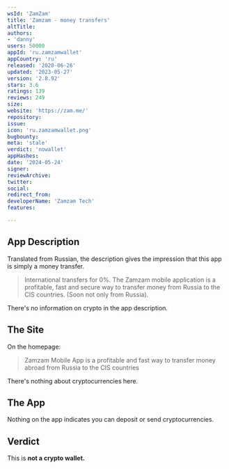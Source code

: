 ```yaml
---
wsId: 'ZamZam'
title: 'Zamzam - money transfers'
altTitle: 
authors:
- 'danny'
users: 50000
appId: 'ru.zamzamwallet'
appCountry: 'ru'
released: '2020-06-26'
updated: '2023-05-27'
version: '2.8.92'
stars: 3.6
ratings: 139
reviews: 249
size: 
website: 'https://zam.me/'
repository: 
issue: 
icon: 'ru.zamzamwallet.png'
bugbounty: 
meta: 'stale'
verdict: 'nowallet'
appHashes: 
date: '2024-05-24'
signer: 
reviewArchive: 
twitter: 
social: 
redirect_from: 
developerName: 'Zamzam Tech'
features: 

---
```


## App Description

Translated from Russian, the description gives the impression that this app is simply a money transfer.

> International transfers for 0%. The Zamzam mobile application is a profitable, fast and secure way to transfer money from Russia to the CIS countries. (Soon not only from Russia).

There's no information on crypto in the app description.

## The Site

On the homepage:

> Zamzam Mobile App is a profitable and fast way to transfer money abroad from Russia to the CIS countries

There's nothing about cryptocurrencies here.

## The App

Nothing on the app indicates you can deposit or send cryptocurrencies.

## Verdict

This is **not a crypto wallet.**